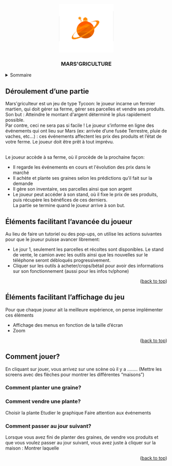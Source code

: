 <a name="readme-top"></a>

<!-- LOGO DU PROJET -->
<div align="center">
    <img src="images/MARSgriculture_logo.png" alt="Logo" width="170" height="150">
<h3 align="center">MARS'GRICULTURE</h3>
</div>

<!-- SOMMAIRE -->
<details>
  <summary>Sommaire</summary>
  <ol>
    <li><a href="#deroulement">Déroulement d'une partie</a></li>
    <li><a href="#avancee">Eléments facilitant l’avancée du joueur</a></li>
    <li><a href="#affichage">Eléments facilitant l'affichage du jeu</a></li>
    <li><a href="#comment">Comment jouer?</a></li>
  </ol>
</details>

<!-- DEROULEMENT D'UNE PARTIE -->

<a name="deroulement"></a>

## Déroulement d’une partie

Mars'griculteur est un jeu de type Tycoon: le joueur incarne un fermier martien, qui doit gérer sa ferme, gérer ses parcelles et vendre ses produits. <br>
Son but : Atteindre le montant d'argent déterminé le plus rapidement possible. <br>
Par contre, ceci ne sera pas si facile ! Le joueur s’informe en ligne des événements qui ont lieu sur Mars (ex: arrivée d’une fusée Terrestre, pluie de vaches, etc…) : ces événements affectent les prix des produits et l’état de votre ferme. Le joueur doit être prêt à tout imprévu. <br><br>

Le joueur accède à sa ferme, où il procède de la prochaine façon:

- Il regarde les événements en cours et l'évolution des prix dans le marché
- Il achète et plante ses graines selon les prédictions qu’il fait sur la demande
- Il gère son inventaire, ses parcelles ainsi que son argent
- Le joueur peut accéder à son stand, où il fixe le prix de ses produits, puis récupère les bénéfices de ces derniers.
  <br>
  La partie se termine quand le joueur arrive à son but.

<!-- ELEMENTS FACILITANT L'AVANCEE DU JOUEUR -->

<a name="avancee"></a>

## Éléments facilitant l’avancée du joueur

Au lieu de faire un tutoriel ou des pop-ups, on utilise les actions suivantes pour que le joueur puisse avancer librement:

- Le jour 1, seulement les parcelles et récoltes sont disponibles. Le stand de vente, le camion avec les outils ainsi que les nouvelles sur le téléphone seront débloqués progressivement.
- Cliquer sur les outils à acheter/crops/bétail pour avoir des informations sur son fonctionnement (aussi pour les infos tv/phone)

<p align="right">(<a href="#readme-top">back to top</a>)</p>

<!-- ELEMENTS FACILITANT L'AFFICHAGE DU JEU -->

<a name="affichage"></a>

## Éléments facilitant l’affichage du jeu

Pour que chaque joueur ait la meilleure expérience, on pense implémenter ces éléments

- Affichage des menus en fonction de la taille d’écran
- Zoom

<p align="right">(<a href="#readme-top">back to top</a>)</p>

<!-- COMMENT JOUER? -->

<a name="comment"></a>

## Comment jouer?

En cliquant sur jouer, vous arrivez sur une scène où il y a ……..
(Mettre les screens avec des flèches pour montrer les différentes “maisons”)

### Comment planter une graine?

### Comment vendre une plante?

Choisir la plante
Etudier le graphique
Faire attention aux événements

### Comment passer au jour suivant?

Lorsque vous avez fini de planter des graines, de vendre vos produits et que vous voulez passer au jour suivant, vous avez juste à cliquer sur la maison : Montrer laquelle

<p align="right">(<a href="#readme-top">back to top</a>)</p>
